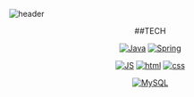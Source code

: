 
<!--
**zerojuu/zerojuu** is a ✨ _special_ ✨ repository because its `README.md` (this file) appears on your GitHub profile.

Here are some ideas to get you started:

- 🔭 I’m currently working on ...
- 🌱 I’m currently learning ...
- 👯 I’m looking to collaborate on ...
- 🤔 I’m looking for help with ...
- 💬 Ask me about ...
- 📫 How to reach me: ...
- 😄 Pronouns: ...
- ⚡ Fun fact: ...
-->

![header](https://capsule-render.vercel.app/api?type=egg&color=auto&height=300&section=header&text=CODE&nbsp;TIME%20&fontSize=60)

<div align=center>
  
  ##TECH
  
[![Java](https://img.shields.io/badge/Java-007396?style=flat-square&logo=Java&logoColor=white)](https://github.com/zerojuu) 
[![Spring](https://img.shields.io/badge/Spring-6DB33F?style=flat-square&logo=Spring&logoColor=white)](https://github.com/zerojuu)
<br>
  
[![JS](https://img.shields.io/badge/JavaScript-F7DF1E?style=flat-square&logo=JavaScript&logoColor=black)](https://github.com/zerojuu) 
[![html](https://img.shields.io/badge/Html-E34F26?style=flat-square&logo=Html5&logoColor=white)](https://github.com/zerojuu)
[![css](https://img.shields.io/badge/Svelte-FF3E00?style=flat-square&logo=Svelte&logoColor=white)](https://github.com/zerojuu)
<br>
  
[![MySQL](https://img.shields.io/badge/MySQL-4479A1?style=flat-square&logo=MySQL&logoColor=white)](https://github.com/zerojuu)
<br>  
  
 </div>
